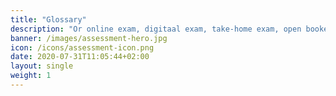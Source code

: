 ```yaml
---
title: "Glossary"
description: "Or online exam, digitaal exam, take-home exam, open bookexam, test, knowledge test"
banner: /images/assessment-hero.jpg
icon: /icons/assessment-icon.png
date: 2020-07-31T11:05:44+02:00
layout: single
weight: 1
---
```

